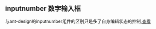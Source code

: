 ## inputnumber 数字输入框

与ant-design的inputnumber组件的区别只是多了自身编辑状态的控制,[查看](https://ant-design.gitee.io/components/input-number-cn/)